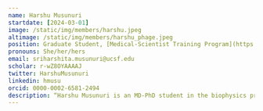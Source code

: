 ```yaml
---
name: Harshu Musunuri
startdate: [2024-03-01]
image: /static/img/members/harshu.jpeg
altimage: /static/img/members/harshu_phage.jpeg
position: Graduate Student, [Medical-Scientist Training Program](https://mstp.ucsf.edu/) & [Biophysics](https://biophysics.ucsf.edu/)
pronouns: She/her/hers
email: sriharshita.musunuri@ucsf.edu
scholar: r-wZ8OYAAAAJ
twitter: HarshuMusunuri
linkedin: hmusu
orcid: 0000-0002-6581-2494
description: “Harshu Musunuri is an MD-PhD student in the biophysics program and is focused on synthetic bacteriophage engineering. Harshu grew up in Seattle and studied a combination of chemistry and computer science at Stanford, where she graduated from in 2022 with honors. During her undergrad, she worked in [Dr. Peter Kim’s lab](https://peterkimlab.stanford.edu/) at the ChEM-H Institute, designing universal vaccines against SARS-CoV-2 and Influenza. She also spent summers at the [Institute for Protein Design](https://www.bakerlab.org/) and at [D.E. Shaw Research](https://www.deshawresearch.com/) studying algorithms for protein design and molecular dynamics simulations. In the Bondy-Denomy lab, she will continue applying protein design to viruses (this time prokaryotic ones!) to enable generalizable retargeting of phage specificity, as well as custom payload delivery. She is excited to understand the molecular underpinnings of phage injection, and apply this towards new kinds of therapeutics for human disease. When she’s not at the bench or on her computer, Harshu loves to read, dance, bike around SF hills, and explore the outdoors.”
---
```

